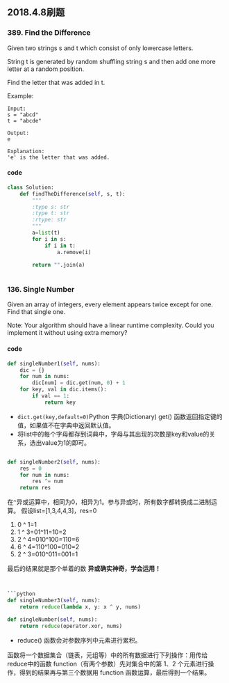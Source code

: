 ## 2018.4.8刷题
### 389. Find the Difference
Given two strings s and t which consist of only lowercase letters.

String t is generated by random shuffling string s and then add one more letter at a random position.

Find the letter that was added in t.

Example:
```
Input:
s = "abcd"
t = "abcde"

Output:
e

Explanation:
'e' is the letter that was added.
```
#### code
``` python
class Solution:
    def findTheDifference(self, s, t):
        """
        :type s: str
        :type t: str
        :rtype: str
        """
        a=list(t)
        for i in s:    
            if i in t:                    
                a.remove(i)
          
        return "".join(a)
        
```
### 136. Single Number
Given an array of integers, every element appears twice except for one. Find that single one.

Note:
Your algorithm should have a linear runtime complexity. Could you implement it without using extra memory?
#### code
```python
def singleNumber1(self, nums):
    dic = {}
    for num in nums:
        dic[num] = dic.get(num, 0) + 1
    for key, val in dic.items():
        if val == 1:
            return key
```
- `dict.get(key,default=0)`Python 字典(Dictionary) get() 函数返回指定键的值，如果值不在字典中返回默认值。
- 将list中的每个字母都存到词典中，字母与其出现的次数是key和value的关系，选出value为1的即可。
```python

def singleNumber2(self, nums):
    res = 0
    for num in nums:
        res ^= num
    return res
```
在`^`异或运算中，相同为0，相异为1。参与异或时，所有数字都转换成二进制运算。
假设list=[1,3,4,4,3]，res=0
1. 0 ^ 1=1
2. 1 ^ 3=01^11=10=2
3. 2 ^ 4=010^100=110=6
4. 6 ^ 4=110^100=010=2
4. 2 ^ 3=010^011=001=1

最后的结果就是那个单着的数
**异或确实神奇，学会运用！**
```python


```python
def singleNumber3(self, nums):
    return reduce(lambda x, y: x ^ y, nums)

def singleNumber(self, nums):
    return reduce(operator.xor, nums)
```
- reduce() 函数会对参数序列中元素进行累积。

函数将一个数据集合（链表，元组等）中的所有数据进行下列操作：用传给reduce中的函数 function（有两个参数）先对集合中的第 1、2 个元素进行操作，得到的结果再与第三个数据用 function 函数运算，最后得到一个结果。